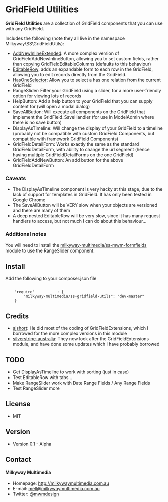 GridField Utilities
======
**GridField Utilities** are a collection of GridField components that you can use with any GridField.

Includes the following (note they all live in the namespace Milkyway\SS\GridFieldUtils):
* [AddNewInlineExtended](docs/en/AddNewInlineExtended.md): A more complex version of GridFieldAddNewInlineButton, allowing you to set custom fields, rather than copying GridFieldEditableColumns (defaults to this behaviour)
* [EditableRow](docs/en/EditableRow.md): adds an expandable form to each row in the GridField, allowing you to edit records directly from the GridField.
* [HasOneSelector](docs/en/HasOneSelector.md): Allow you to select a has one relation from the current GridField
* RangeSlider: Filter your GridField using a slider, for a more user-friendly option for viewing lots of records
* HelpButton: Add a help button to your GridField that you can supply content for (will open a modal dialog)
* SaveAllButton: Will execute all components on the GridField that implement the GridField_SaveHandler (for use in ModelAdmin where there is no save button)
* DisplayAsTimeline: Will change the display of your GridField to a timeline (probably not be compatible with custom GridField Components, but compatible with framework GridField Components)
* GridFieldDetailForm: Works exactly the same as the standard GridFieldDetailForm, with ability to change the url segment (hence having multiple GridFieldDetailForms on the one GridField)
* GridFieldAddNewButton: An add button for the above GridFieldDetailForm

### Caveats
* The DisplayAsTimeline component is very hacky at this stage, due to the lack of support for templates in GridField. It has only been tested in Google Chrome
* The SaveAllButton will be VERY slow when your objects are versioned and there are many of them
* A deep nested EditableRow will be very slow, since it has many request handlers to access, but not much I can do about this behaviour...

### Additional notes
You will need to install the [milkyway-multimedia/ss-mwm-formfields](https://github.com/milkyway-multimedia/ss-mwm-formfields) module to use the RangeSlider component.

## Install
Add the following to your composer.json file

```

    "require"          : {
		"milkyway-multimedia/ss-gridfield-utils": "dev-master"
	}

```

## Credits
- [ajshort](https://github.com/ajshort "ajshort on Github"): He did most of the coding of GridFieldExtensions, which I borrowed for the more complex versions in this module
- [silverstripe-australia](https://github.com/silverstripe-australia "silverstripe-australia on Github"): They now look after the GridFieldExtensions module, and have done some updates which I have probably borrowed

## TODO
* Get DisplayAsTimeline to work with sorting (just in case)
* Test EditableRow with tabs...
* Make RangeSlider work with Date Range Fields / Any Range Fields
* Test RangeSlider more

## License
* MIT

## Version
* Version 0.1 - Alpha

## Contact
#### Milkyway Multimedia
* Homepage: http://milkywaymultimedia.com.au
* E-mail: mell@milkywaymultimedia.com.au
* Twitter: [@mwmdesign](https://twitter.com/mwmdesign "mwmdesign on twitter")